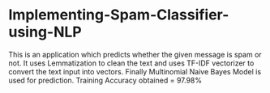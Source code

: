 # Implementing-Spam-Classifier-using-NLP
This is an application which predicts whether the given message is spam or not. It uses Lemmatization to clean the text and uses TF-IDF vectorizer to convert the text input into vectors. Finally Multinomial Naive Bayes Model is used for prediction. Training Accuracy obtained = 97.98%
